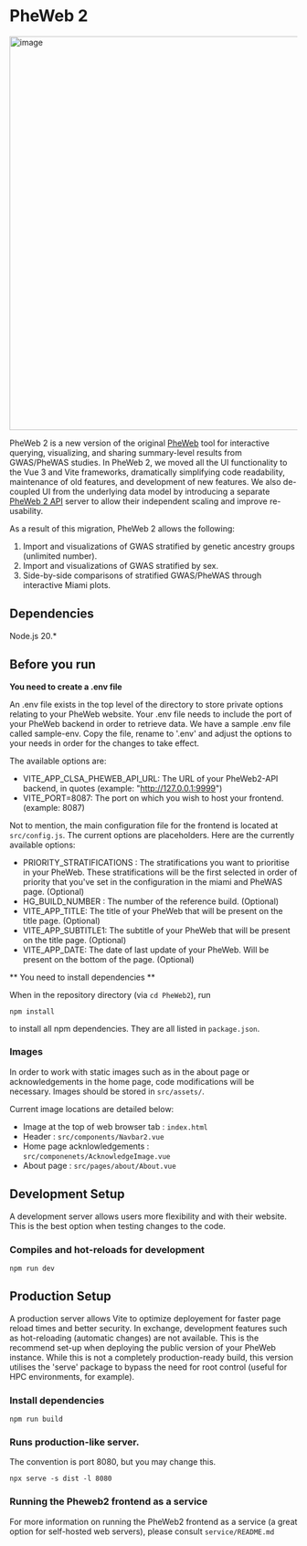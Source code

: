# PheWeb 2

<img width="1898" height="690" alt="image" src="https://github.com/user-attachments/assets/3f823732-523a-4659-8173-f4bd42e80a7a" />


PheWeb 2 is a new version of the original [PheWeb](https://github.com/statgen/pheweb) tool for interactive querying, visualizing, and sharing summary-level results from GWAS/PheWAS studies. In PheWeb 2, we moved all the UI functionality to the Vue 3 and Vite frameworks, dramatically simplifying code readability, maintenance of old features, and development of new features. We also de-coupled UI from the underlying data model by introducing a separate [PheWeb 2 API](https://github.com/GaglianoTaliun-Lab/PheWeb2-API) server to allow their independent scaling and improve re-usability.

As a result of this migration, PheWeb 2 allows the following:
1) Import and visualizations of GWAS stratified by genetic ancestry groups (unlimited number).
2) Import and visualizations of GWAS stratified by sex.
3) Side-by-side comparisons of stratified GWAS/PheWAS through interactive Miami plots.

## Dependencies
Node.js 20.*

## Before you run

**You need to create a .env file**

An .env file exists in the top level of the directory to store private options relating to your PheWeb website. Your .env file needs to include the port of your PheWeb backend in order to retrieve data.
We have a sample .env file called sample-env. Copy the file, rename to '.env' and adjust the options to your needs in order for the changes to take effect.

The available options are:
 - VITE_APP_CLSA_PHEWEB_API_URL: The URL of your PheWeb2-API backend, in quotes (example: "http://127.0.0.1:9999")
 - VITE_PORT=8087: The port on which you wish to host your frontend. (example: 8087)

Not to mention, the main configuration file for the frontend is located at `src/config.js`. The current options are placeholders. Here are the currently available options:
- PRIORITY_STRATIFICATIONS : The stratifications you want to prioritise in your PheWeb. These stratifications will be the first selected in order of priority that you've set in the configuration in the miami and PheWAS page. (Optional)
- HG_BUILD_NUMBER : The number of the reference build. (Optional)
- VITE_APP_TITLE: The title of your PheWeb that will be present on the title page. (Optional)
- VITE_APP_SUBTITLE1: The subtitle of your PheWeb that will be present on the title page. (Optional)
- VITE_APP_DATE: The date of last update of your PheWeb. Will be present on the bottom of the page. (Optional)

** You need to install dependencies **

When in the repository directory (via `cd PheWeb2`), run 

`npm install`

to install all npm dependencies. They are all listed in `package.json`.

### Images
In order to work with static images such as in the about page or acknowledgements in the home page, code modifications will be necessary. Images should be stored in `src/assets/`.

Current image locations are detailed below:
- Image at the top of web browser tab : `index.html`
- Header : `src/components/Navbar2.vue`
- Home page acknlowledgements : `src/componenets/AcknowledgeImage.vue`
- About page : `src/pages/about/About.vue`

## Development Setup
A development server allows users more flexibility and with their website. This is the best option when testing changes to the code.

### Compiles and hot-reloads for development
`npm run dev`

## Production Setup
A production server allows Vite to optimize deployement for faster page reload times and better security. In exchange, development features such as hot-reloading (automatic changes) are not available. This is the recommend set-up when deploying the public version of your PheWeb instance.
While this is not a completely production-ready build, this version utilises the 'serve' package to bypass the need for root control (useful for HPC environments, for example).

### Install dependencies
`npm run build`

### Runs production-like server. 
The convention is port 8080, but you may change this.

`npx serve -s dist -l 8080`

### Running the Pheweb2 frontend as a service

For more information on running the PheWeb2 frontend as a service (a great option for self-hosted web servers), please consult `service/README.md`
